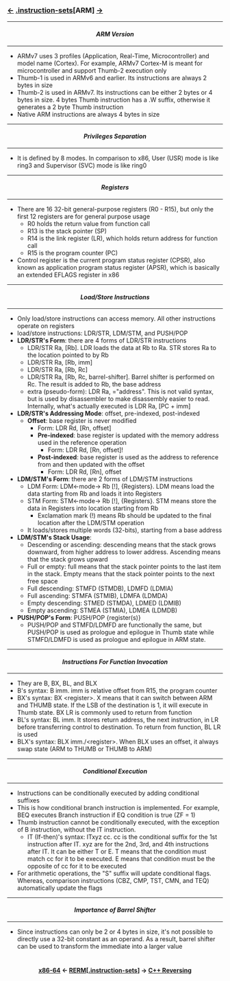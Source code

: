 ### <a href="x86-64.md"><-</a> [.instruction-sets](instruction-sets.md)[__ARM__] <a href="/contents/languages/C++_Reversing.md">-></a>

---
#### *<p align='center'> ARM Version </p>*
---
* ARMv7 uses 3 profiles (Application, Real-Time, Microcontroller) and model name (Cortex). For example, ARMv7 Cortex-M is meant for microcontroller and support Thumb-2 execution only
* Thumb-1 is used in ARMv6 and earlier. Its instructions are always 2 bytes in size
* Thumb-2 is used in ARMv7. Its instructions can be either 2 bytes or 4 bytes in size. 4 bytes Thumb instruction has a .W suffix, otherwise it generates a 2 byte Thumb instruction
* Native ARM instructions are always 4 bytes in size

---
#### *<p align='center'> Privileges Separation </p>*
---
* It is defined by 8 modes. In comparison to x86, User (USR) mode is like ring3 and Supervisor (SVC) mode is like ring0

---
#### *<p align='center'> Registers </p>*
---
* There are 16 32-bit general-purpose registers (R0 - R15), but only the first 12 registers are for general purpose usage
  * R0 holds the return value from function call
  * R13 is the stack pointer (SP)
  * R14 is the link register (LR), which holds return address for function call
  * R15 is the program counter (PC)
* Control register is the current program status register (CPSR), also known as application program status register (APSR), which is basically an extended EFLAGS register in x86

---
#### *<p align='center'> Load/Store Instructions </p>*
---
* Only load/store instructions can access memory. All other instructions operate on registers
* load/store instructions: LDR/STR, LDM/STM, and PUSH/POP
* __LDR/STR's Form__: there are 4 forms of LDR/STR instructions
  * LDR/STR Ra, [Rb]. LDR loads the data at Rb to Ra. STR stores Ra to the location pointed to by Rb
  * LDR/STR Ra, [Rb, imm]
  * LDR/STR Ra, [Rb, Rc]
  * LDR/STR Ra, [Rb, Rc, barrel-shifter]. Barrel shifter is performed on Rc. The result is added to Rb, the base address
  * extra (pseudo-form): LDR Ra, ="address". This is not valid syntax, but is used by disassembler to make disassembly easier to read. Internally, what's actually executed is LDR Ra, [PC + imm]
* __LDR/STR's Addressing Mode__: offset, pre-indexed, post-indexed
  * __Offset__: base register is never modified
      * Form: LDR Rd, [Rn, offset]
    * __Pre-indexed__: base register is updated with the memory address used in the reference operation
      * Form: LDR Rd, [Rn, offset]!
    * __Post-indexed__: base register is used as the address to reference from and then updated with the offset
      * Form: LDR Rd, [Rn], offset
* __LDM/STM's Form__: there are 2 forms of LDM/STM instructions
  * LDM Form: LDM<-mode-> Rb [!], {Registers}. LDM means load the data starting from Rb and loads it into Registers
  * STM Form: STM<-mode-> Rb [!], {Registers}. STM means store the data in Registers into location starting from Rb
    * Exclamation mark (!) means Rb should be updated to the final location after the LDM/STM operation
  * It loads/stores multiple words (32-bits), starting from a base address
* __LDM/STM's Stack Usage__:
  * Descending or ascending: descending means that the stack grows downward, from higher address to lower address. Ascending means that the stack grows upward
  * Full or empty: full means that the stack pointer points to the last item in the stack. Empty means that the stack pointer points to the next free space
  * Full descending: STMFD (STMDB), LDMFD (LDMIA)
  * Full ascending: STMFA (STMIB), LDMFA (LDMDA)
  * Empty descending: STMED (STMDA), LDMED (LDMIB)
  * Empty ascending: STMEA (STMIA), LDMEA (LDMDB)
* __PUSH/POP's Form__: PUSH/POP {register(s)}
  * PUSH/POP and STMFD/LDMFD are functionally the same, but PUSH/POP is used as prologue and epilogue in Thumb state while STMFD/LDMFD is used as prologue and epilogue in ARM state.

---
#### *<p align='center'> Instructions For Function Invocation </p>*
---
* They are B, BX, BL, and BLX
* B's syntax: B imm. imm is relative offset from R15, the program counter
* BX's syntax: BX &lt;register&gt;. X means that it can switch between ARM and THUMB state. If the LSB of the destination is 1, it will execute in Thumb state. BX LR is commonly used to return from function
* BL's syntax: BL imm. It stores return address, the next instruction, in LR before transferring control to destination. To return from function, BL LR is used
* BLX's syntax: BLX imm./&lt;register&gt;. When BLX uses an offset, it always swap state (ARM to THUMB or THUMB to ARM)

---
#### *<p align='center'> Conditional Execution </p>*
---
* Instructions can be conditionally executed by adding conditional suffixes
* This is how conditional branch instruction is implemented. For example, BEQ executes Branch instruction if EQ condition is true (ZF = 1)
* Thumb instruction cannot be conditionally executed, with the exception of B instruction, without the IT instruction.
  * IT (If-then)'s syntax: ITxyz cc. cc is the conditional suffix for the 1st instruction after IT. xyz are for the 2nd, 3rd, and 4th instructions after IT. It can be either T or E. T means that the condition must match cc for it to be executed. E means that condition must be the opposite of cc for it to be executed
* For arithmetic operations, the "S" suffix will update conditional flags. Whereas, comparison instructions (CBZ, CMP, TST, CMN, and TEQ) automatically update the flags

---
#### *<p align='center'> Importance of Barrel Shifter </p>*
---
* Since instructions can only be 2 or 4 bytes in size, it's not possible to directly use a 32-bit constant as an operand. As a result, barrel shifter can be used to transform the immediate into a larger value

#
<strong><p align='center'><a href="x86-64.md">x86-64</a> <- <a href="/README.md#-reverse-engineering-reference-manual-beta-">RERM</a>[<a href="instruction-sets.md">.instruction-sets</a>] -> <a href="/contents/languages/C++_Reversing.md">C++ Reversing</a></p></strong>

